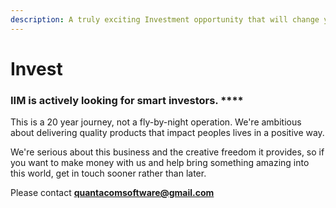 ```yaml
---
description: A truly exciting Investment opportunity that will change your life forever
---
```


# Invest

### **IIM** is actively looking for smart investors. ****

This is a 20 year journey, not a fly-by-night operation. We're ambitious about delivering quality products that impact peoples lives in a positive way.

We're serious about this business and the creative freedom it provides, so if you want to make money with us and help bring something amazing into this world, get in touch sooner rather than later.

Please contact **quantacomsoftware@gmail.com**

